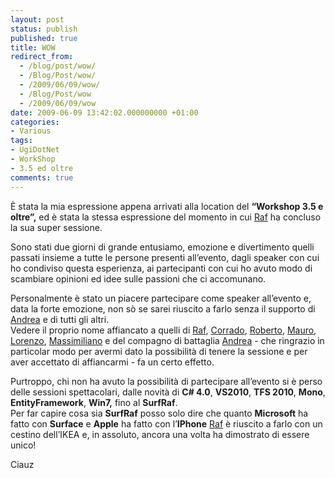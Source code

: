 ```yaml
---
layout: post
status: publish
published: true
title: WOW
redirect_from: 
  - /blog/post/wow/
  - /Blog/Post/wow/
  - /2009/06/09/wow/
  - /Blog/Post/wow
  - /2009/06/09/wow
date: 2009-06-09 13:42:02.000000000 +01:00
categories:
- Various
tags:
- UgiDotNet
- WorkShop
- 3.5 ed oltre
comments: true
---
```

<p>&Egrave; stata la mia espressione appena arrivati alla location del <strong>&ldquo;Workshop 3.5 e oltre&rdquo;,</strong> ed &egrave; stata la stessa espressione del momento in cui <a rel="nofollow" target="_blank" href="http://blogs.ugidotnet.org/raffaele/Default.aspx">Raf</a> ha concluso la sua super sessione.</p>
<p>Sono stati due giorni di grande entusiamo, emozione e divertimento quelli passati insieme a tutte le persone presenti all&rsquo;evento, dagli speaker con cui ho condiviso questa esperienza, ai partecipanti con cui ho avuto modo di scambiare opinioni ed idee sulle passioni che ci accomunano.</p>
<p>Personalmente &egrave; stato un piacere partecipare come speaker all&rsquo;evento e, data la forte emozione, non s&ograve; se sarei riuscito a farlo senza il supporto di <a rel="nofollow" target="_blank" href="http://blogs.ugidotnet.org/pape/Default.aspx">Andrea</a> e di tutti gli altri. <br />
Vedere il proprio nome affiancato a quelli di <a rel="nofollow" target="_blank" href="http://blogs.ugidotnet.org/raffaele/Default.aspx">Raf</a>, <a rel="nofollow" target="_blank" href="http://blogs.ugidotnet.org/corrado/Default.aspx">Corrado</a>, <a rel="nofollow" target="_blank" href="http://blogs.ugidotnet.org/RobyMes/Default.aspx">Roberto</a>, <a rel="nofollow" target="_blank" href="http://blogs.ugidotnet.org/topics/Default.aspx">Mauro</a>, <a rel="nofollow" target="_blank" href="http://www.geniodelmale.info/">Lorenzo</a>, <a rel="nofollow" target="_blank" href="http://blogs.ugidotnet.org/massi/Default.aspx">Massimiliano</a> e del compagno di battaglia <a rel="nofollow" target="_blank" href="http://blogs.ugidotnet.org/pape/Default.aspx">Andrea</a> - che ringrazio in particolar modo per avermi dato la possibilit&agrave; di tenere la sessione e per aver accettato di affiancarmi - fa un certo effetto.</p>
<p>Purtroppo, chi non ha avuto la possibilit&agrave; di partecipare all&rsquo;evento si &egrave; perso delle sessioni spettacolari, dalle novit&agrave; di <strong>C# 4.0</strong>, <strong>VS2010</strong>, <strong>TFS 2010</strong>, <strong>Mono</strong>, <strong>EntityFramework</strong>, <strong>Win7,</strong> fino al <strong>SurfRaf</strong>. <br />
Per far capire cosa sia <strong>SurfRaf</strong> posso solo dire che quanto <strong>Microsoft</strong> ha fatto con <strong>Surface</strong> e <strong>Apple</strong> ha fatto con l&rsquo;<strong>IPhone</strong> <a rel="nofollow" target="_blank" href="http://blogs.ugidotnet.org/raffaele/Default.aspx">Raf</a> &egrave; riuscito a farlo con un cestino dell&rsquo;IKEA e, in assoluto, ancora una volta ha dimostrato di essere unico!</p>
<p>Ciauz</p>
